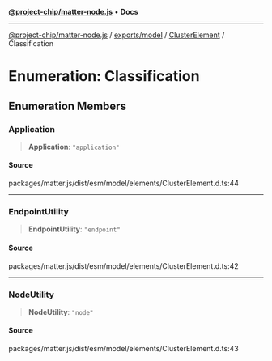 [**@project-chip/matter-node.js**](../../../../../README.md) • **Docs**

***

[@project-chip/matter-node.js](../../../../../modules.md) / [exports/model](../../../README.md) / [ClusterElement](../README.md) / Classification

# Enumeration: Classification

## Enumeration Members

### Application

> **Application**: `"application"`

#### Source

packages/matter.js/dist/esm/model/elements/ClusterElement.d.ts:44

***

### EndpointUtility

> **EndpointUtility**: `"endpoint"`

#### Source

packages/matter.js/dist/esm/model/elements/ClusterElement.d.ts:42

***

### NodeUtility

> **NodeUtility**: `"node"`

#### Source

packages/matter.js/dist/esm/model/elements/ClusterElement.d.ts:43
